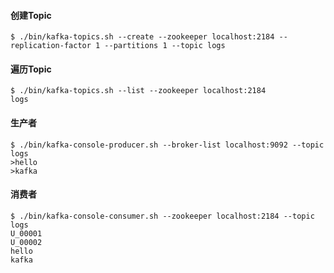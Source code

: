 #### 创建Topic
```
$ ./bin/kafka-topics.sh --create --zookeeper localhost:2184 --replication-factor 1 --partitions 1 --topic logs
```

#### 遍历Topic
```
$ ./bin/kafka-topics.sh --list --zookeeper localhost:2184
logs
```

#### 生产者
```
$ ./bin/kafka-console-producer.sh --broker-list localhost:9092 --topic logs
>hello
>kafka
```

#### 消费者
```
$ ./bin/kafka-console-consumer.sh --zookeeper localhost:2184 --topic logs
U_00001
U_00002
hello
kafka
```